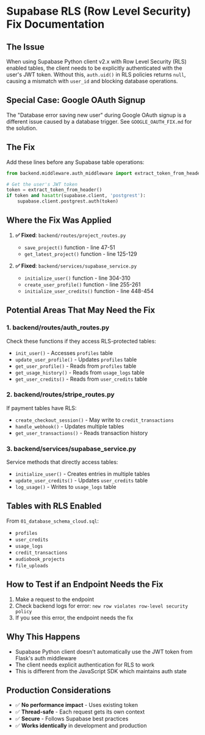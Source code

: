 # Supabase RLS (Row Level Security) Fix Documentation

## The Issue
When using Supabase Python client v2.x with Row Level Security (RLS) enabled tables, the client needs to be explicitly authenticated with the user's JWT token. Without this, `auth.uid()` in RLS policies returns `null`, causing a mismatch with `user_id` and blocking database operations.

## Special Case: Google OAuth Signup
The "Database error saving new user" during Google OAuth signup is a different issue caused by a database trigger. See `GOOGLE_OAUTH_FIX.md` for the solution.

## The Fix
Add these lines before any Supabase table operations:

```python
from backend.middleware.auth_middleware import extract_token_from_header

# Get the user's JWT token
token = extract_token_from_header()
if token and hasattr(supabase.client, 'postgrest'):
    supabase.client.postgrest.auth(token)
```

## Where the Fix Was Applied
1. **✅ Fixed**: `backend/routes/project_routes.py`
   - `save_project()` function - line 47-51
   - `get_latest_project()` function - line 125-129

2. **✅ Fixed**: `backend/services/supabase_service.py`
   - `initialize_user()` function - line 304-310
   - `create_user_profile()` function - line 255-261
   - `initialize_user_credits()` function - line 448-454

## Potential Areas That May Need the Fix

### 1. **backend/routes/auth_routes.py**
Check these functions if they access RLS-protected tables:
- `init_user()` - Accesses `profiles` table
- `update_user_profile()` - Updates `profiles` table
- `get_user_profile()` - Reads from `profiles` table
- `get_usage_history()` - Reads from `usage_logs` table
- `get_user_credits()` - Reads from `user_credits` table

### 2. **backend/routes/stripe_routes.py**
If payment tables have RLS:
- `create_checkout_session()` - May write to `credit_transactions`
- `handle_webhook()` - Updates multiple tables
- `get_user_transactions()` - Reads transaction history

### 3. **backend/services/supabase_service.py**
Service methods that directly access tables:
- `initialize_user()` - Creates entries in multiple tables
- `update_user_credits()` - Updates `user_credits` table
- `log_usage()` - Writes to `usage_logs` table

## Tables with RLS Enabled
From `01_database_schema_cloud.sql`:
- `profiles`
- `user_credits`
- `usage_logs`
- `credit_transactions`
- `audiobook_projects`
- `file_uploads`

## How to Test if an Endpoint Needs the Fix
1. Make a request to the endpoint
2. Check backend logs for error: `new row violates row-level security policy`
3. If you see this error, the endpoint needs the fix

## Why This Happens
- Supabase Python client doesn't automatically use the JWT token from Flask's auth middleware
- The client needs explicit authentication for RLS to work
- This is different from the JavaScript SDK which maintains auth state

## Production Considerations
- ✅ **No performance impact** - Uses existing token
- ✅ **Thread-safe** - Each request gets its own context
- ✅ **Secure** - Follows Supabase best practices
- ✅ **Works identically** in development and production